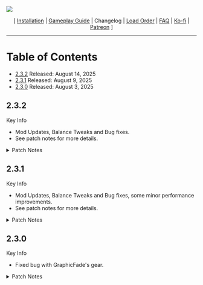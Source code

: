 
![](https://raw.githubusercontent.com/Oghma-Infinium/BingusGate3/refs/heads/main/images/Banner.png)

<p align="center">
  [ <a href="https://github.com/Oghma-Infinium/BingusGate3/blob/main/README.md">Installation</a> |
  <a href="javascript:;">Gameplay Guide</a> |
  Changelog |
  <a href="https://loadorderlibrary.com/lists/bingus-gate-3">Load Order</a> |
  <a href="javascript:;">FAQ</a> |
  <a href="https://ko-fi.com/aljoxo">Ko-fi</a> | 
  <a href="https://www.patreon.com/aljoxo">Patreon</a> ]
</p>

---

# Table of Contents

- [2.3.2](#232) Released: August 14, 2025
- [2.3.1](#231) Released: August 9, 2025
- [2.3.0](#230) Released: August 3, 2025

## 2.3.2

Key Info

 - Mod Updates, Balance Tweaks and Bug fixes.
 - See patch notes for more details.

<Details>
<summary>Patch Notes</summary>

### Bug Fixes  

 - Fixed conflict between [Armory](https://www.nexusmods.com/baldursgate3/mods/14717) and [Absolutes Laboratory](https://www.nexusmods.com/baldursgate3/mods/16217).
 - Added failsafe for [Armory's](https://www.nexusmods.com/baldursgate3/mods/14717) Preset Manager.
 - Fixed dye checkbox in [Armory's](https://www.nexusmods.com/baldursgate3/mods/14717) Equipment Picker settings not properly displaying text.
 - Frostbite now appropriately applies the Frostbite condition.
 - Chill Touch (and derivative versions) now properly applies Chill of the Grave.
 - Chill of the Grave is now properly applied by all instances which applied it (e.g., [Myrkul's Presence](https://bg3.wiki/wiki/Myrkul%27s_Presence_(Condition))).
 - AI override entries for Longstrider are now fixed to a 9m cast radius.
 - Fixed a bug where the [Chilled](https://bg3.wiki/wiki/Chilled_(Condition)) condition would not apply to characters when it should have.
 - Fixed [Wet](https://bg3.wiki/wiki/Wet_(Condition)) removing invisible conditions.
 - [Silenced](https://bg3.wiki/wiki/Silenced_(Condition)) should no longer remove itself on application.
 - Applied the proper `"HiddenDuringCinematic()"` flag to several weapons for consistency with [Hide Weapons In Cutscenes](https://www.nexusmods.com/baldursgate3/mods/12926).
 - Staff of Arcane Resonance's Inner Tap ability now reliably restores Sorcery Points.
 - Fixes for [Polearm Master](https://bg3.wiki/wiki/Feats#Polearm_Master) and [Sentinel](https://bg3.wiki/wiki/Feats#Sentinel) feats.
 - Fixes for Sorrow, Renewed Sorrow, and Regret.
 - Included Loose Atlas for Body Tattoo Selector in order to solve issues where Tattoos did not appear.
 - Fixed incorrect colors on the gear of some Zhentarim NPCs.
 - Fixed incorrect colors on [Trynn's](https://bg3.wiki/wiki/Trynn) gear.
 - Fixed incorrect color on the gear used by the [Gurs](https://bg3.wiki/wiki/Gur).
 - Altered the color of the gear worn by [Andrick](https://bg3.wiki/wiki/Andrick), [Brynna](https://bg3.wiki/wiki/Brynna), and [Edowin](https://bg3.wiki/wiki/Edowin).
 - [Andrick](https://bg3.wiki/wiki/Andrick) now wears better boots.

### Tweaks

 - Removed Synaptic Consumption from Malus Thorm's [Zealous Assistants](https://bg3.wiki/wiki/Zealous_Assistant).
 - Malus Thorm's [Zealous Assistants](https://bg3.wiki/wiki/Zealous_Assistant) are now vulnerable to Slashing and Radiant damage.
 - Adjusted stats of [Anna Lindwin](https://bg3.wiki/wiki/Anna_Lidwin) and [Sinda](https://bg3.wiki/wiki/Sinda) to properly match the other [Zealous Assistants](https://bg3.wiki/wiki/Zealous_Assistant).
 - Removed [Syrchalis'](https://next.nexusmods.com/profile/Syrchalis?gameId=3474) edits to [Class Spells](https://www.nexusmods.com/baldursgate3/mods/5846).
 - Changed [Ulma's](https://bg3.wiki/wiki/Ulma) armor.
 - Adjusted [Cassivora's](https://bg3.wiki/wiki/Cassivora_Dophir) equipment.
 - Updated [Ulma's](https://bg3.wiki/wiki/Ulma) portrait.
 - Added toggleable passive to automatically swap to/from camp clothes when teleporting to/from camp.
 - Removed some redundant mods.
 - Light performance improvements.
 - Lonewolf Vestment no longer gives disadvantage to Stealth Checks.
 - Ring of the Weaving Hummingbird now supports Way of the Open Hand - Flurry of Blows: Topple, Stagger, and Push.
 - Grimoire of Whisper's Whispers of the Void effect is now a hotbar toggle.
 - Pendant Shielding's Shared Protection effect is now a hotbar toggle.
 - Renewed Sorrow and Regret's Staffhaft Strike (Weapon Action) now applies damage riders correctly.
 - Polearm Master's [Polearm Clout](https://bg3.wiki/wiki/Polearm_Clout) now applies damage riders correctly.

</Details>

## 2.3.1

Key Info

 - Mod Updates, Balance Tweaks and Bug fixes, some minor performance improvements.
 - See patch notes for more details.

<Details>
<summary>Patch Notes</summary>

### Bug Fixes  

 - Fixed the Blessed Healer tooltip.
 - Fixed a bug that prevents Shadowheart from thanking the player for saving her on the nautiloid if approval is greater than 10.
 - Added "TooltipOnMiss" to Smite Spells.
 - Fixed Astarion neck seam.
 - Fixed some issues where Order Domain Cleric's Voice of Authority was not functioning as intended.
 - Twilight Domain Cleric's Twilight Sanctuary interrupt should now function slightly better.

### Tweaks

 - Added more dyes.
 - Tweaked some NPC replacers because bingus was unhappy.
 - Hopefully improved performance by swapping to Performance version of [Shadowed Torches](https://www.nexusmods.com/baldursgate3/mods/17611).
   - You can disable the performance version under the **Optional Visual Mods** separator.
 - Increased HealthOverride value for Ansur (`S_WYR_SkeletalDragon`).
 - Removed Aversion to Fire from House of Hope Spectators.
 - Increased Health Scaling for Allies (not party members).
 - Removed VFX from Forge Domain Cleric's Blessings of the Forge.
 - Forge Domain Clerics can now crafted armors, weapons, and tools with Artisan's Blessing.

</Details>

## 2.3.0

Key Info

 - Fixed bug with GraphicFade's gear. 

<Details>
<summary>Patch Notes</summary>

### Bug Fixes  

- Fixed bug with duplicate gear drops.

</Details>